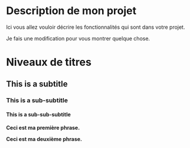 # Description de mon projet

Ici vous allez vouloir décrire les fonctionnalités qui sont dans votre projet.

Je fais une modification pour vous montrer quelque chose.

# Niveaux de titres
## This is a subtitle
### This is a sub-subtitle
#### This is a sub-sub-subtitle

__Ceci est ma première phrase.__

**Ceci est ma deuxième phrase.**